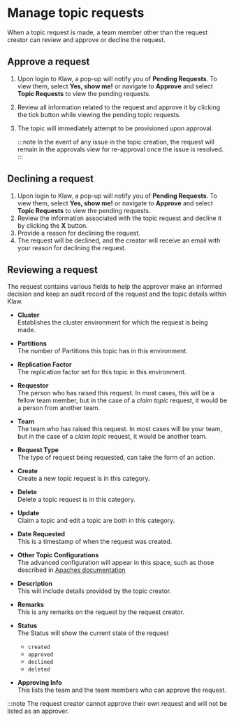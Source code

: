 # Manage topic requests

When a topic request is made, a team member other than the request creator can review and approve or decline the
request.

## Approve a request

1. Upon login to Klaw, a pop-up will notify you of **Pending
   Requests**. To view them, select **Yes, show me!** or navigate to
   **Approve** and select **Topic Requests** to view the pending
   requests.
2. Review all information related to the request and approve it by
   clicking the tick button while viewing the pending topic requests.
3. The topic will immediately attempt to be provisioned upon approval.

   :::note
   In the event of any issue in the topic creation, the request will remain
   in the approvals view for re-approval once the issue is resolved.
   :::

## Declining a request

1. Upon login to Klaw, a pop-up will notify you of **Pending
   Requests**. To view them, select **Yes, show me!** or navigate to
   **Approve** and select **Topic Requests** to view the pending
   requests.
2. Review the information associated with the topic request and decline
   it by clicking the **X** button.
3. Provide a reason for declining the request.
4. The request will be declined, and the creator will receive an email
   with your reason for declining the request.

## Reviewing a request

The request contains various fields to help the approver make an
informed decision and keep an audit record of the request and the topic
details within Klaw.

- **Cluster**  
  Establishes the cluster environment for which the request is
  being made.

- **Partitions**  
  The number of Partitions this topic has in this environment.

- **Replication Factor**  
  The replication factor set for this topic in this environment.

- **Requestor**  
  The person who has raised this request. In most cases, this will
  be a fellow team member, but in the case of a _claim topic_
  request, it would be a person from another team.

- **Team**  
  The team who has raised this request. In most cases will be your
  team, but in the case of a _claim topic_ request, it would be
  another team.

- **Request Type**  
  The type of request being requested, can take the form of
  an action.

- **Create**  
  Create a new topic request is in this category.

- **Delete**  
  Delete a topic request is in this category.

- **Update**  
  Claim a topic and edit a topic are both in this category.

- **Date Requested**  
  This is a timestamp of when the request was created.

- **Other Topic Configurations**  
  The advanced configuration will appear in this space, such as
  those described in [Apaches
  documentation](https://kafka.apache.org/documentation/#topicconfigs)

- **Description**  
  This will include details provided by the topic creator.

- **Remarks**  
  This is any remarks on the request by the request creator.

- **Status**  
  The Status will show the current state of the request

  - `created`
  - `approved`
  - `declined`
  - `deleted`

- **Approving Info**  
  This lists the team and the team members who can approve the
  request.

:::note
The request creator cannot approve their own request and will not be
listed as an approver.
